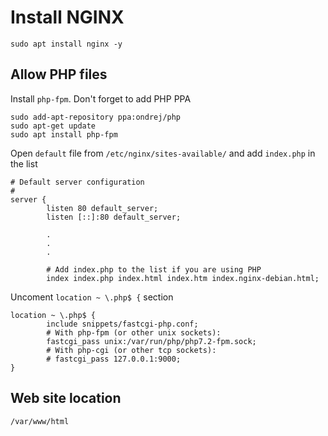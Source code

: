 # Install NGINX

```
sudo apt install nginx -y
```

## Allow PHP files

Install `php-fpm`. Don't forget to add PHP PPA

```
sudo add-apt-repository ppa:ondrej/php
sudo apt-get update
sudo apt install php-fpm
```

Open `default` file from `/etc/nginx/sites-available/` and add `index.php` in the list 

```
# Default server configuration
#
server {
        listen 80 default_server;
        listen [::]:80 default_server;

		.
		.
		.

        # Add index.php to the list if you are using PHP
        index index.php index.html index.htm index.nginx-debian.html;
```

Uncoment `location ~ \.php$ {` section

```
location ~ \.php$ {
		include snippets/fastcgi-php.conf;
		# With php-fpm (or other unix sockets):
		fastcgi_pass unix:/var/run/php/php7.2-fpm.sock;
		# With php-cgi (or other tcp sockets):
		# fastcgi_pass 127.0.0.1:9000;
}
```

## Web site location

`/var/www/html`